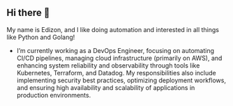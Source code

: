 ## Hi there 👋

My name is Edizon, and I like doing automation and interested in all things like Python and Golang!

- I’m currently working as a DevOps Engineer, focusing on automating CI/CD pipelines, managing cloud infrastructure (primarily on AWS), and enhancing system reliability and observability through tools like Kubernetes, Terraform, and Datadog. My responsibilities also include implementing security best practices, optimizing deployment workflows, and ensuring high availability and scalability of applications in production environments.

<!--
**edzonn/edzonn** is a ✨ _special_ ✨ repository because its `README.md` (this file) appears on your GitHub profile.

Here are some ideas to get you started:

- 🔭 I’m currently working on ...
- 🌱 I’m currently learning ...
- 👯 I’m looking to collaborate on ...
- 🤔 I’m looking for help with ...
- 💬 Ask me about ...
- 📫 How to reach me: ...
- 😄 Pronouns: ...
- ⚡ Fun fact: ...
-->
